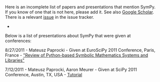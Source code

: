 Here is an incomplete list of papers and presentations that mention SymPy.  If you know of one that is not here, please add it.  See also [Google Scholar](http://scholar.google.com/scholar?q=sympy&hl=en&btnG=Search&as_sdt=1%2C32&as_sdtp=on).  There is a relevant [issue](http://code.google.com/p/sympy/issues/detail?id=2800) in the issue tracker.

- 


Below is a list of presentations about SymPy that were given at conferences:

8/27/2011 - Mateusz Paprocki - Given at EuroSciPy 2011 Conference, Paris, France - ["Review of Python-based Symbolic Mathematics Systems and Libraries"](http://sympy.googlecode.com/svn/materials/presentations/euroscipy2011.pdf)

7/12/2011 - Mateusz Paprocki, Aaron Meurer - Given at SciPy 2011 Conference, Austin, TX, USA - [Tutorial](http://mattpap.github.com/scipy-2011-tutorial/html/index.html)